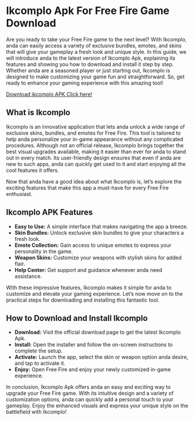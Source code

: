 # Ikcomplo Apk For Free Fire Game Download

Are you ready to take your Free Fire game to the next level? With Ikcomplo, anda can easily access a variety of exclusive bundles, emotes, and skins that will give your gameplay a fresh look and unique style. In this guide, we will introduce anda to the latest version of Ikcomplo Apk, explaining its features and showing you how to download and install it step by step. Whether anda are a seasoned player or just starting out, Ikcomplo is designed to make customizing your game fun and straightforward. So, get ready to enhance your gaming experience with this amazing tool!

[Download ikcomplo APK Click here!](https://bit.ly/4gKW5l1)

## What is Ikcomplo

Ikcomplo is an innovative application that lets anda unlock a wide range of exclusive skins, bundles, and emotes for Free Fire. This tool is tailored to help anda personalize your in-game appearance without any complicated procedures. Although not an official release, Ikcomplo brings together the best visual upgrades available, making it easier than ever for anda to stand out in every match. Its user-friendly design ensures that even if anda are new to such apps, anda can quickly get used to it and start enjoying all the cool features it offers.

Now that anda have a good idea about what Ikcomplo is, let’s explore the exciting features that make this app a must-have for every Free Fire enthusiast.

## Ikcomplo APK Features

- **Easy to Use:** A simple interface that makes navigating the app a breeze.
- **Skin Bundles:** Unlock exclusive skin bundles to give your characters a fresh look.
- **Emote Collection:** Gain access to unique emotes to express your personality in the game.
- **Weapon Skins:** Customize your weapons with stylish skins for added flair.
- **Help Center:** Get support and guidance whenever anda need assistance.

With these impressive features, Ikcomplo makes it simple for anda to customize and elevate your gaming experience. Let’s now move on to the practical steps for downloading and installing this fantastic tool.

## How to Download and Install Ikcomplo

- **Download:** Visit the official download page to get the latest Ikcomplo Apk.
- **Install:** Open the installer and follow the on-screen instructions to complete the setup.
- **Activate:** Launch the app, select the skin or weapon option anda desire, and tap to activate it.
- **Enjoy:** Open Free Fire and enjoy your newly customized in-game experience.

In conclusion, Ikcomplo Apk offers anda an easy and exciting way to upgrade your Free Fire game. With its intuitive design and a variety of customization options, anda can quickly add a personal touch to your gameplay. Enjoy the enhanced visuals and express your unique style on the battlefield with Ikcomplo!
